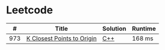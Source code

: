 # Leetcode

| # | Title | Solution | Runtime |
|---| ----- | -------- | ------- |
|973|[ K Closest Points to Origin](https://leetcode.com/problems/k-closest-points-to-origin/)|[C++](./solutions/973.%20K%20Closest%20Points%20to%20Origin.cpp)|168 ms|
